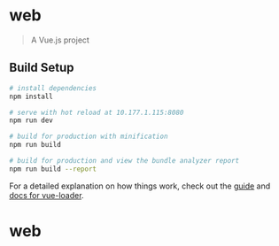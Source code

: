 # web

> A Vue.js project

## Build Setup

``` bash
# install dependencies
npm install

# serve with hot reload at 10.177.1.115:8080
npm run dev

# build for production with minification
npm run build

# build for production and view the bundle analyzer report
npm run build --report
```

For a detailed explanation on how things work, check out the [guide](http://vuejs-templates.github.io/webpack/) and [docs for vue-loader](http://vuejs.github.io/vue-loader).
# web
